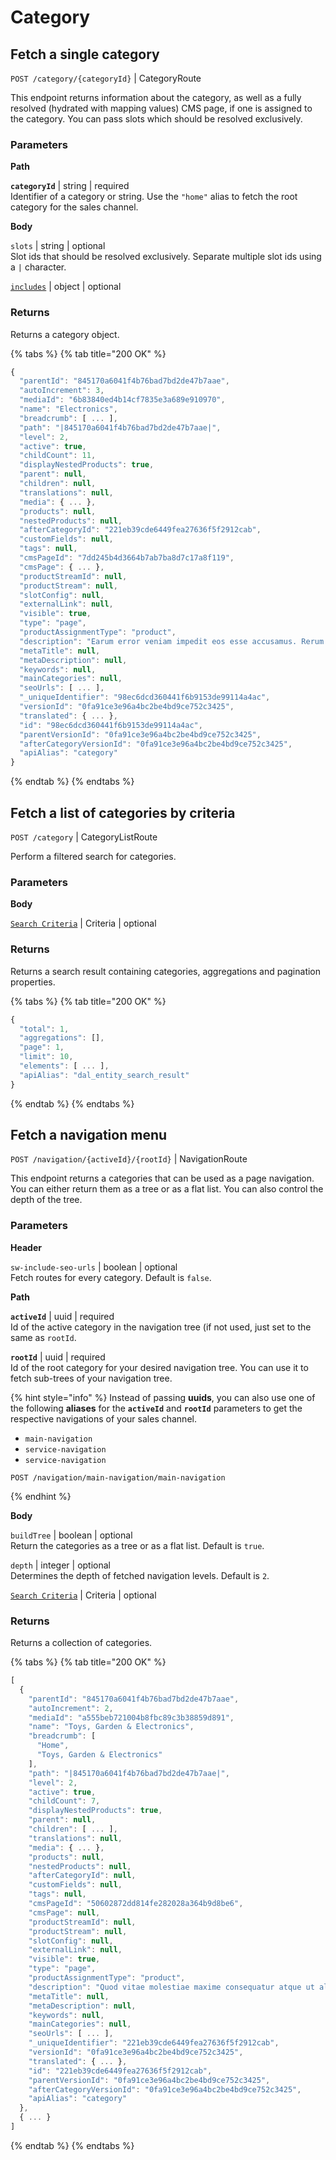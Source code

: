 # Category

## Fetch a single category

`POST /category/{categoryId}` \| CategoryRoute

This endpoint returns information about the category, as well as a fully resolved \(hydrated with mapping values\) CMS page, if one is assigned to the category. You can pass slots which should be resolved exclusively.

### Parameters

**Path**

**`categoryId`** \| string \| required  
Identifier of a category or string. Use the `"home"` alias to fetch the root category for the sales channel.

**Body**

`slots` \| string \| optional  
Slot ids that should be resolved exclusively. Separate multiple slot ids using a `|` character.

[`includes`](../../../../guides/integrations-api/general-concepts/search-criteria.md#includes-apialias) \| object \| optional

### Returns

Returns a category object.

{% tabs %}
{% tab title="200 OK" %}
```javascript
{
  "parentId": "845170a6041f4b76bad7bd2de47b7aae",
  "autoIncrement": 3,
  "mediaId": "6b83840ed4b14cf7835e3a689e910970",
  "name": "Electronics",
  "breadcrumb": [ ... ],
  "path": "|845170a6041f4b76bad7bd2de47b7aae|",
  "level": 2,
  "active": true,
  "childCount": 11,
  "displayNestedProducts": true,
  "parent": null,
  "children": null,
  "translations": null,
  "media": { ... },
  "products": null,
  "nestedProducts": null,
  "afterCategoryId": "221eb39cde6449fea27636f5f2912cab",
  "customFields": null,
  "tags": null,
  "cmsPageId": "7dd245b4d3664b7ab7ba8d7c17a8f119",
  "cmsPage": { ... },
  "productStreamId": null,
  "productStream": null,
  "slotConfig": null,
  "externalLink": null,
  "visible": true,
  "type": "page",
  "productAssignmentType": "product",
  "description": "Earum error veniam impedit eos esse accusamus. Rerum ut quia sint est fugiat voluptate sit. Et qui voluptas deleniti voluptas adipisci pariatur.",
  "metaTitle": null,
  "metaDescription": null,
  "keywords": null,
  "mainCategories": null,
  "seoUrls": [ ... ],
  "_uniqueIdentifier": "98ec6dcd360441f6b9153de99114a4ac",
  "versionId": "0fa91ce3e96a4bc2be4bd9ce752c3425",
  "translated": { ... },
  "id": "98ec6dcd360441f6b9153de99114a4ac",
  "parentVersionId": "0fa91ce3e96a4bc2be4bd9ce752c3425",
  "afterCategoryVersionId": "0fa91ce3e96a4bc2be4bd9ce752c3425",
  "apiAlias": "category"
}
```
{% endtab %}
{% endtabs %}

## Fetch a list of categories by criteria

`POST /category` \| CategoryListRoute

Perform a filtered search for categories.

### Parameters

**Body**

[`Search Criteria`](../../../../guides/integrations-api/general-concepts/search-criteria.md) \| Criteria \| optional

### Returns

Returns a search result containing categories, aggregations and pagination properties.

{% tabs %}
{% tab title="200 OK" %}
```javascript
{
  "total": 1,
  "aggregations": [],
  "page": 1,
  "limit": 10,
  "elements": [ ... ],
  "apiAlias": "dal_entity_search_result"
}
```
{% endtab %}
{% endtabs %}

## Fetch a navigation menu

`POST /navigation/{activeId}/{rootId}` \| NavigationRoute

This endpoint returns a categories that can be used as a page navigation. You can either return them as a tree or as a flat list. You can also control the depth of the tree.

### Parameters

**Header**

`sw-include-seo-urls` \| boolean \| optional  
Fetch routes for every category. Default is `false`.

**Path**

**`activeId`** \| uuid \| required  
Id of the active category in the navigation tree \(if not used, just set to the same as `rootId`.

**`rootId`** \| uuid \| required  
Id of the root category for your desired navigation tree. You can use it to fetch sub-trees of your navigation tree.

{% hint style="info" %}
Instead of passing **uuids**, you can also use one of the following **aliases** for the **`activeId`** and **`rootId`** parameters to get the respective navigations of your sales channel.

* `main-navigation`
* `service-navigation`
* `service-navigation`

```text
POST /navigation/main-navigation/main-navigation
```
{% endhint %}

**Body**

`buildTree` \| boolean \| optional  
Return the categories as a tree or as a flat list. Default is `true`.

`depth` \| integer \| optional  
Determines the depth of fetched navigation levels. Default is `2`.

[`Search Criteria`](../../../../guides/integrations-api/general-concepts/search-criteria.md) \| Criteria \| optional

### Returns

Returns a collection of categories.

{% tabs %}
{% tab title="200 OK" %}
```javascript
[
  {
    "parentId": "845170a6041f4b76bad7bd2de47b7aae",
    "autoIncrement": 2,
    "mediaId": "a555beb721004b8fbc89c3b38859d891",
    "name": "Toys, Garden & Electronics",
    "breadcrumb": [
      "Home",
      "Toys, Garden & Electronics"
    ],
    "path": "|845170a6041f4b76bad7bd2de47b7aae|",
    "level": 2,
    "active": true,
    "childCount": 7,
    "displayNestedProducts": true,
    "parent": null,
    "children": [ ... ],
    "translations": null,
    "media": { ... },
    "products": null,
    "nestedProducts": null,
    "afterCategoryId": null,
    "customFields": null,
    "tags": null,
    "cmsPageId": "50602872dd814fe282028a364b9d8be6",
    "cmsPage": null,
    "productStreamId": null,
    "productStream": null,
    "slotConfig": null,
    "externalLink": null,
    "visible": true,
    "type": "page",
    "productAssignmentType": "product",
    "description": "Quod vitae molestiae maxime consequatur atque ut alias. Debitis similique illo ratione facere provident cum. Dolor velit aspernatur facere consectetur vero quis dolores.",
    "metaTitle": null,
    "metaDescription": null,
    "keywords": null,
    "mainCategories": null,
    "seoUrls": [ ... ],
    "_uniqueIdentifier": "221eb39cde6449fea27636f5f2912cab",
    "versionId": "0fa91ce3e96a4bc2be4bd9ce752c3425",
    "translated": { ... },
    "id": "221eb39cde6449fea27636f5f2912cab",
    "parentVersionId": "0fa91ce3e96a4bc2be4bd9ce752c3425",
    "afterCategoryVersionId": "0fa91ce3e96a4bc2be4bd9ce752c3425",
    "apiAlias": "category"
  },
  { ... }
]
```
{% endtab %}
{% endtabs %}

